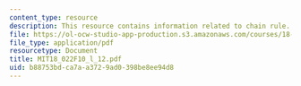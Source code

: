 ```yaml
---
content_type: resource
description: This resource contains information related to chain rule.
file: https://ol-ocw-studio-app-production.s3.amazonaws.com/courses/18-022-calculus-of-several-variables-fall-2010/b88753bdca7aa3729ad0398be8ee94d8_MIT18_022F10_l_12.pdf
file_type: application/pdf
resourcetype: Document
title: MIT18_022F10_l_12.pdf
uid: b88753bd-ca7a-a372-9ad0-398be8ee94d8
---
```

